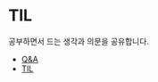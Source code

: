 # TIL

공부하면서 드는 생각과 의문을 공유합니다. 
  - [Q&A](https://github.com/woneee99/TIL/discussions)
  - [TIL](https://github.com/woneee99/TIL)
